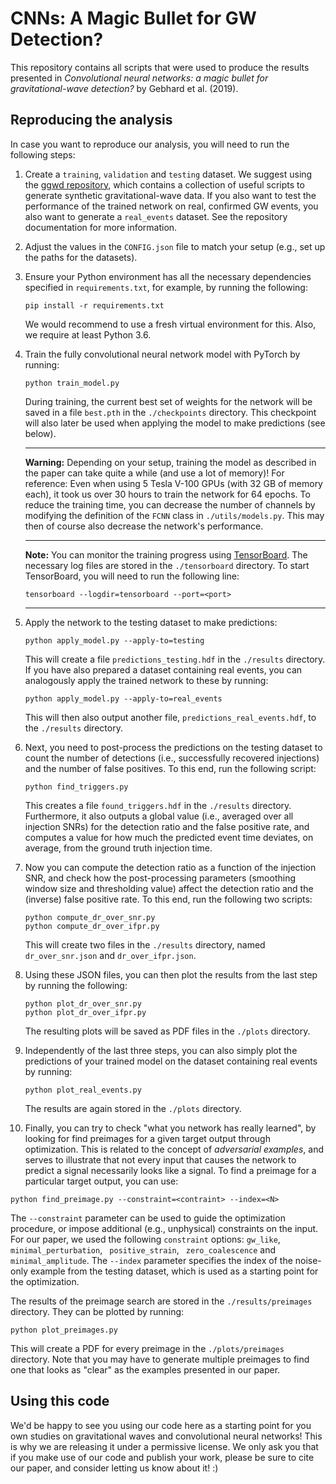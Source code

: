 # CNNs: A Magic Bullet for GW Detection?

This repository contains all scripts that were used to produce the results presented in *Convolutional neural networks: a magic bullet for gravitational-wave detection?* by Gebhard et al. (2019).



## Reproducing the analysis

In case you want to reproduce our analysis, you will need to run the following steps:

1. Create a `training`, `validation` and `testing` dataset. We suggest using the [ggwd repository](<https://github.com/timothygebhard/ggwd>), which contains a collection of useful scripts to generate synthetic gravitational-wave data. If you also want to test the performance of the trained network on real, confirmed GW events, you also want to generate a `real_events` dataset. See the repository documentation for more information.

2. Adjust the values in the `CONFIG.json` file to match your setup (e.g., set up the paths for the datasets).

3. Ensure your Python environment has all the necessary dependencies specified in `requirements.txt`, for example, by running the following:

   ```
   pip install -r requirements.txt
   ```

   We would recommend to use a fresh virtual environment for this. Also, we require at least Python 3.6.

4. Train the fully convolutional neural network model with PyTorch by running:

   ```
   python train_model.py
   ```

   During training, the current best set of weights for the network will be saved in a file `best.pth` in the `./checkpoints` directory. This checkpoint will also later be used when applying the model to make predictions (see below).

   ---

   **Warning:** Depending on your setup, training the model as described in the paper can take quite a while (and use a lot of memory)! For reference: Even when using 5 Tesla V-100 GPUs (with 32 GB of memory each), it took us over 30 hours to train the network for 64 epochs. 
   To reduce the training time, you can decrease the number of channels by modifying the definition of the `FCNN` class in `./utils/models.py`. This may then of course also decrease the network's performance.

   ---

   **Note:** You can monitor the training progress using [TensorBoard](https://www.tensorflow.org/guide/summaries_and_tensorboard). The necessary log files are stored in the `./tensorboard` directory. To start TensorBoard, you will need to run the following line:

   ```
   tensorboard --logdir=tensorboard --port=<port>
   ```

   ---

5. Apply the network to the testing dataset to make predictions:

   ```
   python apply_model.py --apply-to=testing
   ```

   This will create a file `predictions_testing.hdf` in the `./results` directory. If you have also prepared a dataset containing real events, you can analogously apply the trained network to these by running:

   ```
   python apply_model.py --apply-to=real_events
   ```

   This will then also output another file, `predictions_real_events.hdf`, to the `./results` directory.

6. Next, you need to post-process the predictions on the testing dataset to count the number of detections (i.e., successfully recovered injections) and the number of false positives. To this end, run the following script:

   ```
   python find_triggers.py
   ```

   This creates a file `found_triggers.hdf` in the `./results` directory. Furthermore, it also outputs a global value (i.e., averaged over all injection SNRs) for the detection ratio and the false positive rate, and computes a value for how much the predicted event time deviates, on average, from the ground truth injection time.

7. Now you can compute the detection ratio as a function of the injection SNR, and check how the post-processing parameters (smoothing window size and thresholding value) affect the detection ratio and the (inverse) false positive rate. To this end, run the following two scripts:

   ```
   python compute_dr_over_snr.py
   python compute_dr_over_ifpr.py
   ```

   This will create two files in the `./results` directory, named `dr_over_snr.json` and `dr_over_ifpr.json`.

8. Using these JSON files, you can then plot the results from the last step by running the following:

   ```
   python plot_dr_over_snr.py
   python plot_dr_over_ifpr.py
   ```

   The resulting plots will be saved as PDF files in the `./plots` directory.

9. Independently of the last three steps, you can also simply plot the predictions of your trained model on the dataset containing real events by running:

   ```
   python plot_real_events.py
   ```

   The results are again stored in the `./plots` directory.

10. Finally, you can try to check "what you network has really learned", by looking for find preimages for a given target output through optimization. This is related to the concept of *adversarial examples*, and serves to illustrate that not every input that causes the network to predict a signal necessarily looks like a signal. To find a preimage for a particular target output, you can use:

   ```
   python find_preimage.py --constraint=<contraint> --index=<N>
   ```

   The `--constraint` parameter can be used to guide the optimization procedure, or impose additional (e.g., unphysical) constraints on the input. For our paper, we used the following `constraint` options: `gw_like`, `minimal_perturbation`, ` positive_strain`, ` zero_coalescence` and `minimal_amplitude`. The `--index` parameter specifies the index of the noise-only example from the testing dataset, which is used as a starting point for the optimization.

   The results of the preimage search are stored in the `./results/preimages` directory. They can be plotted by running:

   ```
   python plot_preimages.py
   ```

   This will create a PDF for every preimage in the `./plots/preimages` directory. Note that you may have to generate multiple preimages to find one that looks as "clear" as the examples presented in our paper.

   

## Using this code

We'd be happy to see you using our code here as a starting point for you own studies on gravitational waves and convolutional neural networks! This is why we are releasing it under a permissive license. We only ask you that if you make use of our code and publish your work, please be sure to cite our paper, and consider letting us know about it! :)